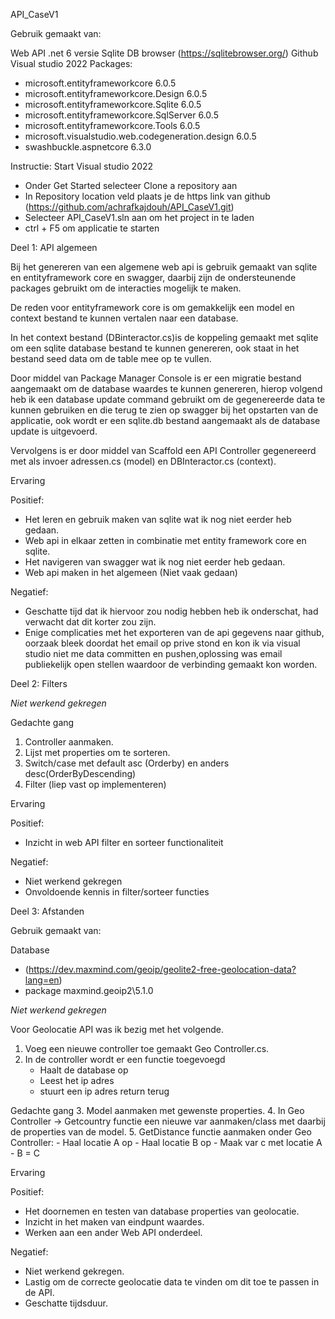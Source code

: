 API_CaseV1


Gebruik gemaakt van:

Web API .net 6 versie
Sqlite DB browser (https://sqlitebrowser.org/)
Github
Visual studio 2022
Packages:
- microsoft.entityframeworkcore 6.0.5
- microsoft.entityframeworkcore.Design 6.0.5
- microsoft.entityframeworkcore.Sqlite 6.0.5
- microsoft.entityframeworkcore.SqlServer 6.0.5
- microsoft.entityframeworkcore.Tools 6.0.5
- microsoft.visualstudio.web.codegeneration.design 6.0.5
- swashbuckle.aspnetcore 6.3.0


Instructie:
Start Visual studio 2022
- Onder Get Started selecteer Clone a repository aan
- In Repository location veld plaats je de https link van  github (https://github.com/achrafkajdouh/API_CaseV1.git)
- Selecteer API_CaseV1.sln aan om het project in te laden
- ctrl + F5 om applicatie te starten

Deel 1: API algemeen

Bij het genereren van een algemene web api is gebruik gemaakt van sqlite en entityframework core en swagger, daarbij zijn de ondersteunende packages gebruikt om de interacties mogelijk te maken.

De reden voor entityframework core is om gemakkelijk een model en context bestand te kunnen vertalen naar een database.

In het context bestand (DBinteractor.cs)is de koppeling gemaakt met sqlite om een sqlite database bestand te kunnen genereren, ook staat in het bestand seed data om de table mee op te vullen.

Door middel van Package Manager Console is er een migratie bestand aangemaakt om de database waardes te kunnen genereren, hierop volgend heb ik een database update command gebruikt om de gegenereerde data te kunnen gebruiken en die terug te zien op swagger bij het opstarten van de applicatie, ook wordt er een sqlite.db bestand aangemaakt als de database update is uitgevoerd.

Vervolgens is er door middel van Scaffold een API Controller gegenereerd met als invoer adressen.cs (model) en DBInteractor.cs (context).


Ervaring

Positief:
- Het leren en gebruik maken van sqlite wat ik nog niet eerder heb gedaan.
- Web api in elkaar zetten in combinatie met entity framework core en sqlite.
- Het navigeren van swagger wat ik nog niet eerder heb gedaan.
- Web api maken in het algemeen (Niet vaak gedaan)

Negatief:
- Geschatte tijd dat ik hiervoor zou nodig hebben heb ik onderschat, had verwacht dat dit korter zou zijn.
- Enige complicaties met het exporteren van de api gegevens naar github, oorzaak bleek doordat het email op prive stond en kon ik via visual studio niet me data committen en pushen,oplossing was email publiekelijk open stellen waardoor de verbinding gemaakt kon worden.


Deel 2: Filters

*Niet werkend gekregen*

Gedachte gang

1. Controller aanmaken.
2. Lijst met properties om te sorteren.
3. Switch/case met default asc (Orderby) en anders desc(OrderByDescending)
4. Filter (liep vast op implementeren)

Ervaring

Positief:
- Inzicht in web API filter en sorteer functionaliteit

Negatief:
- Niet werkend gekregen
- Onvoldoende kennis in filter/sorteer functies 


Deel 3: Afstanden

Gebruik gemaakt van:

Database 
- (https://dev.maxmind.com/geoip/geolite2-free-geolocation-data?lang=en)
- package maxmind.geoip2\5.1.0

*Niet werkend gekregen*


Voor Geolocatie API was ik bezig met het volgende.
1. Voeg een nieuwe controller toe gemaakt Geo Controller.cs.
2. In de controller wordt er een functie toegevoegd
	- Haalt de database op
	- Leest het ip adres
	- stuurt een ip adres return terug

Gedachte gang
3. Model aanmaken met gewenste properties.
4. In Geo Controller -> Getcountry functie 
   een nieuwe var aanmaken/class met daarbij de properties van
   de model.
5. GetDistance functie aanmaken onder Geo Controller:
	- Haal locatie A op
	- Haal locatie B op
	- Maak var c met locatie A - B = C


Ervaring

Positief:
- Het doornemen en testen van database properties van geolocatie.
- Inzicht in het maken van eindpunt waardes.
- Werken aan een ander Web API onderdeel.

Negatief:
- Niet werkend gekregen.
- Lastig om de correcte geolocatie data te vinden om dit toe te passen in de API.
- Geschatte tijdsduur.
